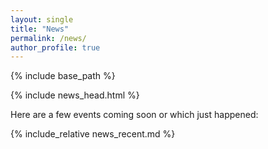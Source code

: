 ```yaml
---
layout: single
title: "News"
permalink: /news/
author_profile: true
---
```


{% include base_path %}

{% include news_head.html %}


Here are a few events coming soon or which just happened:

{% include_relative news_recent.md %}


